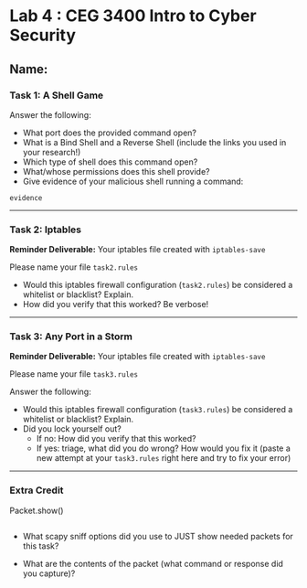 # Lab 4 : CEG 3400 Intro to Cyber Security

## Name:

### Task 1: A Shell Game 

Answer the following:

* What port does the provided command open?
* What is a Bind Shell and a Reverse Shell (include the links you used in 
  your research!)
* Which type of shell does this command open?
* What/whose permissions does this shell provide?
* Give evidence of your malicious shell running a command:

```
evidence
```

---

### Task 2: Iptables

**Reminder Deliverable:** Your iptables file created with `iptables-save`

Please name your file `task2.rules`

* Would this iptables firewall configuration (`task2.rules`) be considered a whitelist or blacklist?  Explain.
* How did you verify that this worked?  Be verbose!

---

### Task 3: Any Port in a Storm

**Reminder Deliverable:** Your iptables file created with `iptables-save`

Please name your file `task3.rules`

Answer the following:

* Would this iptables firewall configuration (`task3.rules`) be considered a whitelist or blacklist?  Explain.
* Did you lock yourself out?
  * If no: How did you verify that this worked?  
  * If yes: triage, what did you do wrong?  How would you fix it (paste a 
    new attempt at your `task3.rules` right here and try to fix your error)

---

### Extra Credit

Packet.show()

```python

``` 

* What scapy sniff options did you use to JUST show needed packets for this task?

* What are the contents of the packet (what command or response did you capture)?


